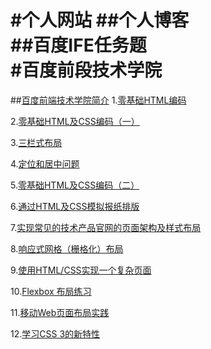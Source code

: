 #个人网站
##个人博客  
##百度IFE任务题  
#百度前段技术学院
==========
##[百度前端技术学院简介](http://ife.baidu.com/)
1.[零基础HTML编码](http://ife.baidu.com/task/detail?taskId=1)   

2.[零基础HTML及CSS编码（一）](http://ife.baidu.com/task/detail?taskId=2)   

3.[三栏式布局](http://ife.baidu.com/task/detail?taskId=3)  

4.[定位和居中问题](http://ife.baidu.com/task/detail?taskId=4)   

5.[零基础HTML及CSS编码（二）](http://ife.baidu.com/task/detail?taskId=5)  

6.[通过HTML及CSS模拟报纸排版](http://ife.baidu.com/task/detail?taskId=6)  

7.[实现常见的技术产品官网的页面架构及样式布局](http://ife.baidu.com/task/detail?taskId=7)  

8.[响应式网格（栅格化）布局](http://ife.baidu.com/task/detail?taskId=8)  

9.[使用HTML/CSS实现一个复杂页面](http://ife.baidu.com/task/detail?taskId=9)  

10.[Flexbox 布局练习](http://ife.baidu.com/task/detail?taskId=10)  

11.[移动Web页面布局实践](http://ife.baidu.com/task/detail?taskId=11)  

12.[学习CSS 3的新特性](http://ife.baidu.com/task/detail?taskId=12)  
